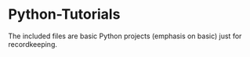 # Python-Tutorials
 
The included files are basic Python projects (emphasis on basic) just for recordkeeping. 
